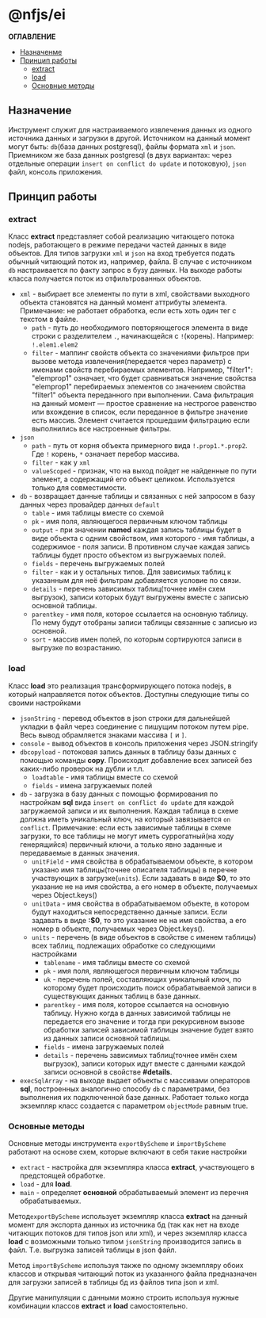 # @nfjs/ei

**ОГЛАВЛЕНИЕ**
- [Назначенме](#Назначение)
- [Принцип работы](#Принцип-работы)
  - [extract](#extract)
  - [load](#load)  
  - [Основные методы](#Основные-методы)

## Назначение
Инструмент служит для настраиваемого извлечения данных из одного источника данных и загрузки в другой.
Источником на данный момент могут быть: `db`(база данных postgresql), файлы формата `xml` и `json`.
Приемником же база данных postgresql (в двух вариантах: через отдельные операции `insert on conflict do update` и потоковую), `json` файл, консоль приложения.

## Принцип работы
### extract
Класс **extract** представляет собой реализацию читающего потока nodejs, работающего в режиме передачи частей данных в виде объектов.
Для типов загрузки `xml` и `json` на вход требуется подать обычный читающий поток из, например, файла. В случае с источником `db` настраивается по факту запрос в бузу данных.
На выходе работы класса получается поток из отфильтрованных объектов. 

* `xml` - выбирает все элементы по пути в xml, свойствами выходного объекта становятся на данный момент аттрибуты элемента. Примечание: не работает обработка, если есть хоть один тег с текстом в файле.
    * `path` - путь до необходимого повторяющегося элемента в виде строки с разделителем `.`, начинающейся с `!`(корень). Например: `!.elem1.elem2`
    * `filter` - маппинг свойств объекта со значениями фильтров при вызове метода извлечения(передается через параметр) с именами свойств перебираемых элементов.
 Например, "filter1": "elemprop1" означает, что будет сравниваться значение свойства "elemprop1" перебираемых элементов со значением свойства "filter1" объекта переданного при выполнении.
 Сама фильтрация на данный момент — простое сравнение на нестрогое равенство или вхождение в список, если переданное в фильтре значение есть массив. Элемент считается прошедшим фильтрацию если выполнились все настроенные фильтры. 
* `json`
    * `path` - путь от корня объекта примерного вида `!.prop1.*.prop2`. Где `!` корень, `*` означает перебор массива.
    * `filter` - как у `xml`
    * `valueScoped` - признак, что на выход пойдет не найденные по пути элемент, а содержащий его объект целиком. Используется только для совместимости.
* `db` - возвращает данные таблицы и связанных с ней запросом в базу данных через провайдер данных `default`
    * `table` - имя таблицы вместе со схемой
    * `pk` - имя поля, являющегося первичным ключом таблицы
    * `output` - при значении **named** каждая запись таблицы будет в виде объекта с одним свойством, имя которого - имя таблицы, а содержимое - поля записи. В противном случае каждая запись таблицы будет просто объектом из выгружаемых полей.
    * `fields` - перечень выгружаемых полей
    * `filter` - как и у остальных типов. Для зависимых таблиц к указанным для неё фильтрам добавляется условие по связи. 
    * `details` - перечень зависимых таблиц(точнее имён схем выгрузок), записи которых будут выгружены вместе с записью основной таблицы.
    * `parentkey` - имя поля, которое ссылается на основную таблицу. По нему будут отобраны записи таблицы связанные с записью из основной. 
    * `sort` - массив имен полей, по которым сортируются записи в выгрузке по возрастанию.

### load
Класс **load** это реализация трансформирующего потока nodejs, в который направляется поток объектов. Доступны следующие типы со своими настройками
* `jsonString` - перевод объектов в json строки для дальнейшей укладки в файл через соединение с пишущим потоком путем pipe. Весь вывод обрамляется знаками массива `[` и `]`.
* `console` - вывод объектов в консоль приложения через JSON.stringify
* `dbcopyload` - потоковая запись данных в таблицу базы данных с помощью команды **copy**. Происходит добавление всех записей без каких-либо проверок на дубли и т.п.
  * `loadtable` - имя таблицы вместе со схемой
  * `fields` - имена загружаемых полей
* `db` - загрузка в базу данных с помощью формирования по настройкам **sql** вида `insert on conflict do update` для каждой загружаемой записи и их выполнения. Каждая таблица в схеме должна иметь уникальный ключ, на который завязывается `on conflict`. Примечание: если есть зависимые таблицы в схеме загрузки, то все таблицы не могут иметь суррогатный(на ходу генерящийся) первичный ключи, а только явно заданные и передаваемые в данных значения.
  * `unitField` - имя свойства в обрабатываемом объекте, в котором указано имя таблицы(точнее описателя таблицы) в перечне участвующих в загрузке(`units`). Если задавать в виде **$0**, то это указание не на имя свойства, а его номер в объекте, получаемых через Object.keys()
  * `unitData` - имя свойства в обрабатываемом объекте, в котором будут находиться непосредственно данные записи. Если задавать в виде **:$0**, то это указание не на имя свойства, а его номер в объекте, получаемых через Object.keys().
  * `units` - перечень (в виде объектов в свойстве с именем таблицы) всех таблиц, подлежащих обработке со следующими настройками
    * `tablename` - имя таблицы вместе со схемой
    * `pk` - имя поля, являющегося первичным ключом таблицы
    * `uk` - перечень полей, составляющих уникальный ключ, по которому будет происходить поиск обрабатываемой записи в существующих данных таблиц в базе данных.
    * `parentkey` - имя поля, которое ссылается на основную таблицу. Нужно когда в данных зависимой таблицы не передается его значение и тогда при рекурсивном вызове обработки записей зависимой таблицы значение будет взято из данных записи основной таблицы.
    * `fields` - имена загружаемых полей
    * `details` - перечень зависимых таблиц(точнее имён схем выгрузок), записи которых идут вместе с данными каждой записи основной в свойстве **#details**.
* `execSqlArray` - на выходе выдает объекты с массивами операторов **sql**, построенных аналогично способу `db` с параметрами, без выполнения их подключенной базе данных. Работает только когда экземпляр класс создается с параметром `objectMode` равным true.

### Основные методы
Основные методы инструмента `exportByScheme` и `importByScheme` работают на основе схем, которые включают в себя такие настройки
* `extract` - настройка для экземпляра класса **extract**, участвующего в предстоящей обработке.
* `load` - для **load**.
* `main` - определяет **основной** обрабатываемый элемент из перечня обрабатываемых.

Метод`exportByScheme` использует экземпляр класса **extract** на данный момент для экспорта данных из источника бд (так как нет на входе читающих потоков для типов json или xml),
и через экземпляр класса **load** с возможными только типом `jsonString` производится запись в файл. Т.е. выгрузка записей таблицы в json файл.

Метод `importByScheme` используя также по одному экземпляру обоих классов и открывая читающий поток из указанного файла предназначен для загрузки записей в таблицы бд из файлов типа json и xml.

Другие манипуляции с данными можно строить используя нужные комбинации классов **extract** и **load** самостоятельно.


